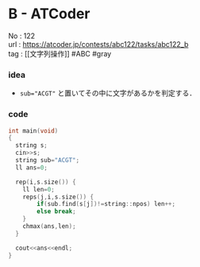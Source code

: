 # B - ATCoder

No	: 122  
url	: https://atcoder.jp/contests/abc122/tasks/abc122_b  
tag	: [[文字列操作]]  #ABC #gray

### idea
- `sub="ACGT"` と置いてその中に文字があるかを判定する．

### code
```cpp
int	main(void)
{
  string s;
  cin>>s;
  string sub="ACGT";
  ll ans=0;

  rep(i,s.size()) {
    ll len=0;
    reps(j,i,s.size()) {
    	if(sub.find(s[j])!=string::npos) len++;
    	else break;
    }
    chmax(ans,len);
  }

  cout<<ans<<endl;
}
```